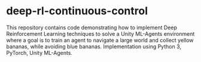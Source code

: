 # deep-rl-continuous-control
This repository contains code demonstrating how to implement Deep Reinforcement Learning techniques to solve a Unity ML-Agents environment where a goal is to train an agent to navigate a large world and collect yellow bananas, while avoiding blue bananas.  Implementation using Python 3, PyTorch, Unity ML-Agents.
